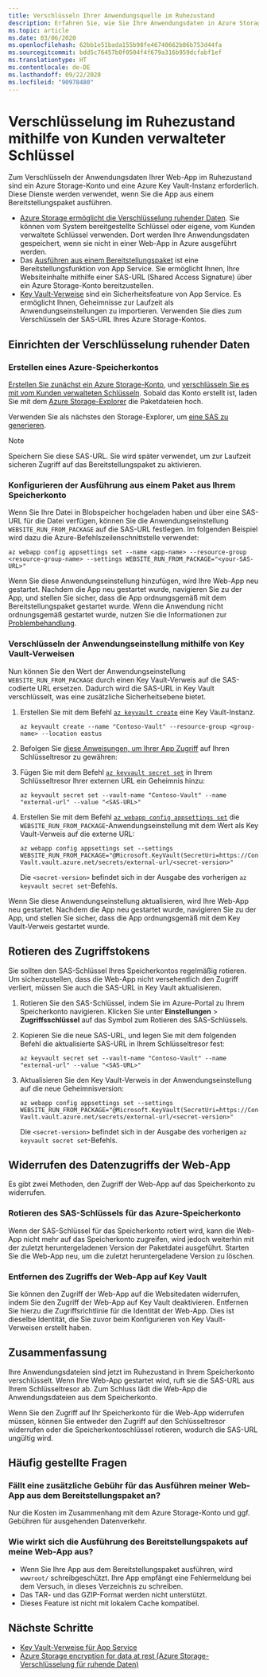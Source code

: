 ```yaml
---
title: Verschlüsseln Ihrer Anwendungsquelle im Ruhezustand
description: Erfahren Sie, wie Sie Ihre Anwendungsdaten in Azure Storage verschlüsseln und als Paketdatei bereitstellen.
ms.topic: article
ms.date: 03/06/2020
ms.openlocfilehash: 62bb1e51bada155b98fe46740662b86b753d44fa
ms.sourcegitcommit: bdd5c76457b0f0504f4f679a316b959dcfabf1ef
ms.translationtype: HT
ms.contentlocale: de-DE
ms.lasthandoff: 09/22/2020
ms.locfileid: "90978480"
---
```

# <a name="encryption-at-rest-using-customer-managed-keys"></a>Verschlüsselung im Ruhezustand mithilfe von Kunden verwalteter Schlüssel

Zum Verschlüsseln der Anwendungsdaten Ihrer Web-App im Ruhezustand sind ein Azure Storage-Konto und eine Azure Key Vault-Instanz erforderlich. Diese Dienste werden verwendet, wenn Sie die App aus einem Bereitstellungspaket ausführen.

  - [Azure Storage ermöglicht die Verschlüsselung ruhender Daten](../storage/common/storage-service-encryption.md). Sie können vom System bereitgestellte Schlüssel oder eigene, vom Kunden verwaltete Schlüssel verwenden. Dort werden Ihre Anwendungsdaten gespeichert, wenn sie nicht in einer Web-App in Azure ausgeführt werden.
  - Das [Ausführen aus einem Bereitstellungspaket](deploy-run-package.md) ist eine Bereitstellungsfunktion von App Service. Sie ermöglicht Ihnen, Ihre Websiteinhalte mithilfe einer SAS-URL (Shared Access Signature) über ein Azure Storage-Konto bereitzustellen.
  - [Key Vault-Verweise](app-service-key-vault-references.md) sind ein Sicherheitsfeature von App Service. Es ermöglicht Ihnen, Geheimnisse zur Laufzeit als Anwendungseinstellungen zu importieren. Verwenden Sie dies zum Verschlüsseln der SAS-URL Ihres Azure Storage-Kontos.

## <a name="set-up-encryption-at-rest"></a>Einrichten der Verschlüsselung ruhender Daten

### <a name="create-an-azure-storage-account"></a>Erstellen eines Azure-Speicherkontos

[Erstellen Sie zunächst ein Azure Storage-Konto](../storage/common/storage-account-create.md), und [verschlüsseln Sie es mit vom Kunden verwalteten Schlüsseln](../storage/common/encryption-customer-managed-keys.md). Sobald das Konto erstellt ist, laden Sie mit dem [Azure Storage-Explorer](../vs-azure-tools-storage-manage-with-storage-explorer.md) die Paketdateien hoch.

Verwenden Sie als nächstes den Storage-Explorer, um [eine SAS zu generieren](../vs-azure-tools-storage-manage-with-storage-explorer.md?tabs=windows#generate-a-sas-in-storage-explorer). 

> [!NOTE]
> Speichern Sie diese SAS-URL. Sie wird später verwendet, um zur Laufzeit sicheren Zugriff auf das Bereitstellungspaket zu aktivieren.

### <a name="configure-running-from-a-package-from-your-storage-account"></a>Konfigurieren der Ausführung aus einem Paket aus Ihrem Speicherkonto
  
Wenn Sie Ihre Datei in Blobspeicher hochgeladen haben und über eine SAS-URL für die Datei verfügen, können Sie die Anwendungseinstellung `WEBSITE_RUN_FROM_PACKAGE` auf die SAS-URL festlegen. Im folgenden Beispiel wird dazu die Azure-Befehlszeilenschnittstelle verwendet:

```
az webapp config appsettings set --name <app-name> --resource-group <resource-group-name> --settings WEBSITE_RUN_FROM_PACKAGE="<your-SAS-URL>"
```

Wenn Sie diese Anwendungseinstellung hinzufügen, wird Ihre Web-App neu gestartet. Nachdem die App neu gestartet wurde, navigieren Sie zu der App, und stellen Sie sicher, dass die App ordnungsgemäß mit dem Bereitstellungspaket gestartet wurde. Wenn die Anwendung nicht ordnungsgemäß gestartet wurde, nutzen Sie die Informationen zur [Problembehandlung](deploy-run-package.md#troubleshooting).

### <a name="encrypt-the-application-setting-using-key-vault-references"></a>Verschlüsseln der Anwendungseinstellung mithilfe von Key Vault-Verweisen

Nun können Sie den Wert der Anwendungseinstellung `WEBSITE_RUN_FROM_PACKAGE` durch einen Key Vault-Verweis auf die SAS-codierte URL ersetzen. Dadurch wird die SAS-URL in Key Vault verschlüsselt, was eine zusätzliche Sicherheitsebene bietet.

1. Erstellen Sie mit dem Befehl [`az keyvault create`](/cli/azure/keyvault#az-keyvault-create) eine Key Vault-Instanz.       

    ```azurecli    
    az keyvault create --name "Contoso-Vault" --resource-group <group-name> --location eastus    
    ```    

1. Befolgen Sie [diese Anweisungen, um Ihrer App Zugriff](app-service-key-vault-references.md#granting-your-app-access-to-key-vault) auf Ihren Schlüsseltresor zu gewähren:

1. Fügen Sie mit dem Befehl [`az keyvault secret set`](/cli/azure/keyvault/secret#az-keyvault-secret-set) in Ihrem Schlüsseltresor Ihrer externen URL ein Geheimnis hinzu:   

    ```azurecli    
    az keyvault secret set --vault-name "Contoso-Vault" --name "external-url" --value "<SAS-URL>"    
    ```    

1.  Erstellen Sie mit dem Befehl [`az webapp config appsettings set`](/cli/azure/webapp/config/appsettings#az-webapp-config-appsettings-set) die `WEBSITE_RUN_FROM_PACKAGE`-Anwendungseinstellung mit dem Wert als Key Vault-Verweis auf die externe URL:

    ```azurecli    
    az webapp config appsettings set --settings WEBSITE_RUN_FROM_PACKAGE="@Microsoft.KeyVault(SecretUri=https://Contoso-Vault.vault.azure.net/secrets/external-url/<secret-version>"    
    ```

    Die `<secret-version>` befindet sich in der Ausgabe des vorherigen `az keyvault secret set`-Befehls.

Wenn Sie diese Anwendungseinstellung aktualisieren, wird Ihre Web-App neu gestartet. Nachdem die App neu gestartet wurde, navigieren Sie zu der App, und stellen Sie sicher, dass die App ordnungsgemäß mit dem Key Vault-Verweis gestartet wurde.

## <a name="how-to-rotate-the-access-token"></a>Rotieren des Zugriffstokens

Sie sollten den SAS-Schlüssel Ihres Speicherkontos regelmäßig rotieren. Um sicherzustellen, dass die Web-App nicht versehentlich den Zugriff verliert, müssen Sie auch die SAS-URL in Key Vault aktualisieren.

1. Rotieren Sie den SAS-Schlüssel, indem Sie im Azure-Portal zu Ihrem Speicherkonto navigieren. Klicken Sie unter **Einstellungen** > **Zugriffsschlüssel** auf das Symbol zum Rotieren des SAS-Schlüssels.

1. Kopieren Sie die neue SAS-URL, und legen Sie mit dem folgenden Befehl die aktualisierte SAS-URL in Ihrem Schlüsseltresor fest:

    ```azurecli    
    az keyvault secret set --vault-name "Contoso-Vault" --name "external-url" --value "<SAS-URL>"    
    ``` 

1. Aktualisieren Sie den Key Vault-Verweis in der Anwendungseinstellung auf die neue Geheimnisversion:

    ```azurecli    
    az webapp config appsettings set --settings WEBSITE_RUN_FROM_PACKAGE="@Microsoft.KeyVault(SecretUri=https://Contoso-Vault.vault.azure.net/secrets/external-url/<secret-version>"    
    ```

    Die `<secret-version>` befindet sich in der Ausgabe des vorherigen `az keyvault secret set`-Befehls.

## <a name="how-to-revoke-the-web-apps-data-access"></a>Widerrufen des Datenzugriffs der Web-App

Es gibt zwei Methoden, den Zugriff der Web-App auf das Speicherkonto zu widerrufen. 

### <a name="rotate-the-sas-key-for-the-azure-storage-account"></a>Rotieren des SAS-Schlüssels für das Azure-Speicherkonto

Wenn der SAS-Schlüssel für das Speicherkonto rotiert wird, kann die Web-App nicht mehr auf das Speicherkonto zugreifen, wird jedoch weiterhin mit der zuletzt heruntergeladenen Version der Paketdatei ausgeführt. Starten Sie die Web-App neu, um die zuletzt heruntergeladene Version zu löschen.

### <a name="remove-the-web-apps-access-to-key-vault"></a>Entfernen des Zugriffs der Web-App auf Key Vault

Sie können den Zugriff der Web-App auf die Websitedaten widerrufen, indem Sie den Zugriff der Web-App auf Key Vault deaktivieren. Entfernen Sie hierzu die Zugriffsrichtlinie für die Identität der Web-App. Dies ist dieselbe Identität, die Sie zuvor beim Konfigurieren von Key Vault-Verweisen erstellt haben.

## <a name="summary"></a>Zusammenfassung

Ihre Anwendungsdateien sind jetzt im Ruhezustand in Ihrem Speicherkonto verschlüsselt. Wenn Ihre Web-App gestartet wird, ruft sie die SAS-URL aus Ihrem Schlüsseltresor ab. Zum Schluss lädt die Web-App die Anwendungsdateien aus dem Speicherkonto. 

Wenn Sie den Zugriff auf Ihr Speicherkonto für die Web-App widerrufen müssen, können Sie entweder den Zugriff auf den Schlüsseltresor widerrufen oder die Speicherkontoschlüssel rotieren, wodurch die SAS-URL ungültig wird.

## <a name="frequently-asked-questions"></a>Häufig gestellte Fragen

### <a name="is-there-any-additional-charge-for-running-my-web-app-from-the-deployment-package"></a>Fällt eine zusätzliche Gebühr für das Ausführen meiner Web-App aus dem Bereitstellungspaket an?

Nur die Kosten im Zusammenhang mit dem Azure Storage-Konto und ggf. Gebühren für ausgehenden Datenverkehr.

### <a name="how-does-running-from-the-deployment-package-affect-my-web-app"></a>Wie wirkt sich die Ausführung des Bereitstellungspakets auf meine Web-App aus?

- Wenn Sie Ihre App aus dem Bereitstellungspaket ausführen, wird `wwwroot/` schreibgeschützt. Ihre App empfängt eine Fehlermeldung bei dem Versuch, in dieses Verzeichnis zu schreiben.
- Das TAR- und das GZIP-Format werden nicht unterstützt.
- Dieses Feature ist nicht mit lokalem Cache kompatibel.

## <a name="next-steps"></a>Nächste Schritte

- [Key Vault-Verweise für App Service](app-service-key-vault-references.md)
- [Azure Storage encryption for data at rest (Azure Storage-Verschlüsselung für ruhende Daten)](../storage/common/storage-service-encryption.md)

